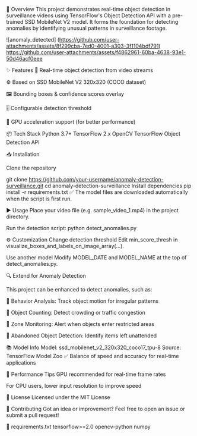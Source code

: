 🧠 Overview
This project demonstrates real-time object detection in surveillance videos using TensorFlow's Object Detection API with a pre-trained SSD MobileNet V2 model. It forms the foundation for detecting anomalies by identifying unusual patterns in surveillance footage.

![anomaly_detected]
(https://github.com/user-attachments/assets/8f299cba-7ed0-4001-a303-3f1104bdf791)
https://github.com/user-attachments/assets/f4862961-60ba-4638-93e1-50d46acf0eee

✨ Features
🎯 Real-time object detection from video streams

⚙️ Based on SSD MobileNet V2 320x320 (COCO dataset)

🖼️ Bounding boxes & confidence scores overlay

🎚️ Configurable detection threshold

🚀 GPU acceleration support (for better performance)

📦 Tech Stack
Python 3.7+
TensorFlow 2.x
OpenCV
TensorFlow Object Detection API

📥 Installation

Clone the repository

git clone https://github.com/your-username/anomaly-detection-surveillance.git
cd anomaly-detection-surveillance
Install dependencies
pip install -r requirements.txt
✅ The model files are downloaded automatically when the script is first run.

▶️ Usage
Place your video file (e.g. sample_video_1.mp4) in the project directory.

Run the detection script:
python detect_anomalies.py

⚙️ Customization
Change detection threshold
Edit min_score_thresh in visualize_boxes_and_labels_on_image_array(...).

Use another model
Modify MODEL_DATE and MODEL_NAME at the top of detect_anomalies.py.

🔍 Extend for Anomaly Detection

This project can be enhanced to detect anomalies, such as:

🧭 Behavior Analysis: Track object motion for irregular patterns

🔢 Object Counting: Detect crowding or traffic congestion

🚫 Zone Monitoring: Alert when objects enter restricted areas

🎒 Abandoned Object Detection: Identify items left unattended

📚 Model Info
Model: ssd_mobilenet_v2_320x320_coco17_tpu-8
Source: TensorFlow Model Zoo
✅ Balance of speed and accuracy for real-time applications

🚀 Performance Tips
GPU recommended for real-time frame rates

For CPU users, lower input resolution to improve speed

📄 License
Licensed under the MIT License

🤝 Contributing
Got an idea or improvement? Feel free to open an issue or submit a pull request!

📑 requirements.txt
tensorflow>=2.0
opencv-python
numpy
